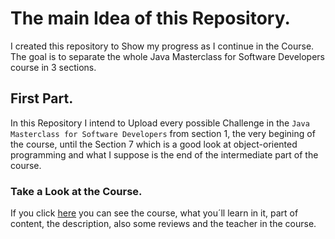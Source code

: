 # The main Idea of this Repository.
I created this repository to Show my progress as I continue in the Course. The goal is to separate the whole Java Masterclass for Software Developers course in 3 sections.

## First Part.
In this Repository I intend to Upload every possible Challenge in the `Java Masterclass for Software Developers` from section 1, the very begining of the course, until the Section 7 which is a good look at object-oriented programming and what I suppose is the end of the intermediate part of the course.

### Take a Look at the Course.

If you click [here](https://www.udemy.com/course/java-the-complete-java-developer-course/) you can see the course, what you´ll learn in it, part of content, the description, also some reviews and the teacher in the course.
